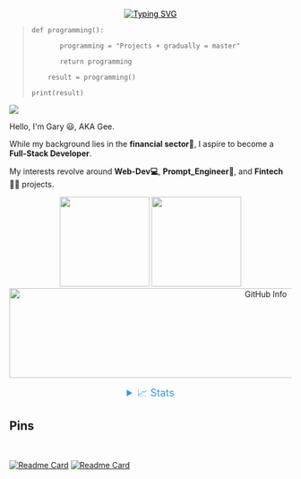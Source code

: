 <p align="center">
    <a href="https://github.com/drkostas" style="color: black;">
        <img src="https://readme-typing-svg.demolab.com?font=Georgia&size=18&duration=2000&pause=100&multiline=true&width=500&height=80&lines=Programming%2C+Financial-analyst%2C+Prompts-Fans %2C;" alt="Typing SVG" />
    </a>
</p>

>     def programming():
> 
>            programming = "Projects + gradually = master"
> 
>            return programming
>
>         result = programming()
>
>     print(result)

![](https://komarev.com/ghpvc/?username=hougarry&color=blue&style=plastic)

Hello, I'm Gary 😃, AKA Gee. 

While my background lies in the **financial sector💸**, I aspire to become a **Full-Stack Developer**.

My interests revolve around **Web-Dev💻**, **Prompt_Engineer🤖**, and **Fintech👨‍💻** projects. 

</div>

<p align="center">
  <img height="160"  src="https://github-readme-stats.vercel.app/api?username=hougarry&layout=compact&hide=html&theme=react"/>
  <img height="160"  src="https://github-readme-stats.vercel.app/api/top-langs/?username=hougarry&theme=react&layout=compact"/>
  <img src="https://github-profile-summary-cards.vercel.app/api/cards/profile-details?username=hougarry&theme=dracula" alt="GitHub Info" style="display: inline-block; max-width: 100%;" height="160" width="900" />
</p>





<details style="text-align: center; margin: 0 auto;">
<summary style="color: #3498db; font-size: 18px;">📈 Stats</summary>
<br>
    
<div style="display: flex; justify-content: center;">
    <div style="margin: 0 auto;">
    <img src="https://github-profile-summary-cards.vercel.app/api/cards/profile-details?username=hougarry&theme=dracula" alt="GitHub Info" style="display: inline-block; max-width: 100%;" />
</div>

</div>

</details>


## Pins
</br>

[![Readme Card](https://github-readme-stats.vercel.app/api/pin/?username=hougarry&repo=chatgpt-advanced-prompts)](https://github.com/hougarry/chatgpt-advanced-prompts)
[![Readme Card](https://github-readme-stats.vercel.app/api/pin/?username=hougarry&repo=Mr.G-Your-AI-English-all-language-Tutor)](https://github.com/hougarry/Mr.G-Your-AI-English-all-language-Tutor)


